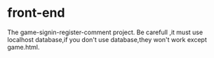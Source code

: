 # front-end
The game-signin-register-comment project.
Be carefull ,it must use localhost database,if you don't use database,they won't work except game.html.
